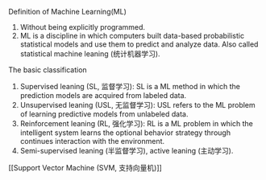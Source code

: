 Definition of Machine Learning(ML)
1. Without being explicitly programmed.
2. ML is a discipline in which computers built data-based probabilistic statistical models and use them to predict and analyze data. Also called statistical machine leaning (统计机器学习).

The basic classification
1. Supervised leaning (SL, 监督学习): SL is a ML method in which the prediction models are acquired from labeled data.
2. Unsupervised leaning (USL, 无监督学习): USL refers to the ML problem of learning predictive models from unlabeled data.
3. Reinforcement leaning (RL, 强化学习): RL is a ML problem in which the intelligent system learns the optional behavior strategy through continues interaction with the environment.
4. Semi-supervised leaning (半监督学习), active leaning (主动学习).

[[Support Vector Machine (SVM, 支持向量机)]]